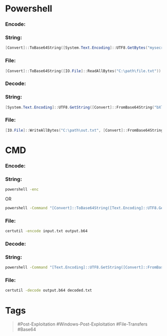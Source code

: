 # Powershell
### Encode:
### String:
```powershell
[Convert]::ToBase64String([System.Text.Encoding]::UTF8.GetBytes("mysecret"))
```
### File:
```powershell
[Convert]::ToBase64String([IO.File]::ReadAllBytes("C:\path\file.txt"))
```
### Decode:
### String:
```powershell
[System.Text.Encoding]::UTF8.GetString([Convert]::FromBase64String("bXlzZWNyZXQ="))
```
### File:
```powershell
[IO.File]::WriteAllBytes("C:\path\out.txt", [Convert]::FromBase64String("<base64-data>"))
```
# CMD
### Encode:
### String:
```cmd
powershell -enc
```
OR
```cmd
powershell -Command "[Convert]::ToBase64String([Text.Encoding]::UTF8.GetBytes('mysecret'))"
```
### File:
```bash
certutil -encode input.txt output.b64
```
### Decode:
### String:
```cmd
powershell -Command "[Text.Encoding]::UTF8.GetString([Convert]::FromBase64String('bXlzZWNyZXQ='))"
```
### File:
```bash
certutil -decode output.b64 decoded.txt
```
# Tags
> #Post-Exploitation #Windows-Post-Exploitation #File-Transfers #Base64